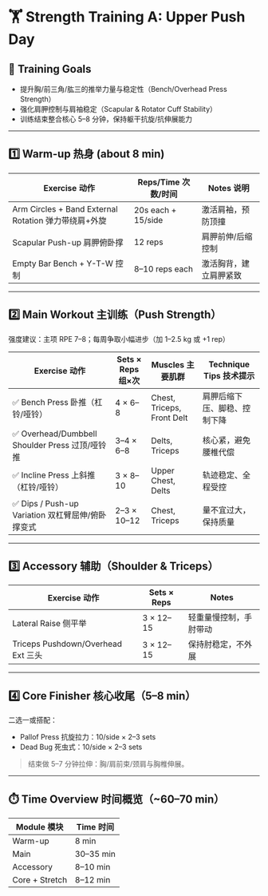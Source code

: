 # 🏋️ Strength Training A: Upper Push Day

## 🎯 Training Goals

- 提升胸/前三角/肱三的推举力量与稳定性（Bench/Overhead Press Strength）
- 强化肩胛控制与肩袖稳定（Scapular & Rotator Cuff Stability）
- 训练结束整合核心 5–8 分钟，保持躯干抗旋/抗伸展能力

---

## 1️⃣ Warm-up 热身 (about 8 min)

| Exercise 动作                                   | Reps/Time 次数/时间 | Notes 说明 |
|-----------------------------------------------|---------------------|-----------|
| Arm Circles + Band External Rotation 弹力带绕肩+外旋 | 20s each + 15/side  | 激活肩袖，预防顶撞 |
| Scapular Push-up 肩胛俯卧撑                       | 12 reps             | 肩胛前伸/后缩控制 |
| Empty Bar Bench + Y-T-W 控制                      | 8–10 reps each      | 激活胸背，建立肩胛紧致 |

---

## 2️⃣ Main Workout 主训练（Push Strength）

强度建议：主项 RPE 7–8；每周争取小幅进步（加 1–2.5 kg 或 +1 rep）

| Exercise 动作                              | Sets × Reps 组×次 | Muscles 主要肌群            | Technique Tips 技术提示 |
|-------------------------------------------|------------------|----------------------------|------------------------|
| ✅ Bench Press 卧推（杠铃/哑铃）              | 4 × 6–8          | Chest, Triceps, Front Delt | 肩胛后缩下压、脚稳、控制下降 |
| ✅ Overhead/Dumbbell Shoulder Press 过顶/哑铃推 | 3–4 × 6–8        | Delts, Triceps             | 核心紧，避免腰椎代偿 |
| ✅ Incline Press 上斜推（杠铃/哑铃）            | 3 × 8–10         | Upper Chest, Delts         | 轨迹稳定、全程受控 |
| ✅ Dips / Push-up Variation 双杠臂屈伸/俯卧撑变式 | 2–3 × 10–12       | Chest, Triceps             | 量不宜过大，保持质量 |

---

## 3️⃣ Accessory 辅助（Shoulder & Triceps）

| Exercise 动作                        | Sets × Reps | Notes |
|-------------------------------------|-------------|-------|
| Lateral Raise 侧平举                | 3 × 12–15   | 轻重量慢控制，手肘带动 |
| Triceps Pushdown/Overhead Ext 三头   | 3 × 12–15   | 保持肘稳定，不外展 |

---

## 4️⃣ Core Finisher 核心收尾（5–8 min）

二选一或搭配：

- Pallof Press 抗旋拉力：10/side × 2–3 sets
- Dead Bug 死虫式：10/side × 2–3 sets

> 结束做 5–7 分钟拉伸：胸/肩前束/颈肩与胸椎伸展。

---

## ⏱️ Time Overview 时间概览（~60–70 min）

| Module 模块 | Time 时间 |
|-------------|-----------|
| Warm-up     | 8 min     |
| Main        | 30–35 min |
| Accessory   | 8–10 min  |
| Core + Stretch | 8–12 min |